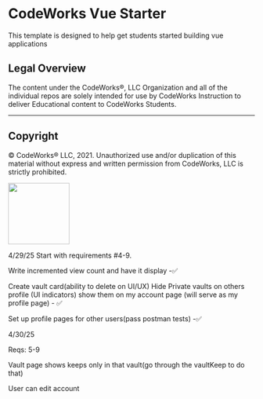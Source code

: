 CodeWorks Vue Starter
=====================
This template is designed to help get students started building vue applications

## Legal Overview

The content under the CodeWorks®, LLC Organization and all of the individual repos are solely intended for use by CodeWorks Instruction to deliver Educational content to CodeWorks Students.

---

## Copyright

© CodeWorks® LLC, 2021. Unauthorized use and/or duplication of this material without express and written permission from CodeWorks, LLC is strictly prohibited.


<img src="https://bcw.blob.core.windows.net/public/img/7815839041305055" width="125">


4/29/25
Start with requirements #4-9.

Write incremented view count and have it display -✅

Create vault card(ability to delete on UI/UX) 
Hide Private vaults on others profile (UI indicators)
show them on my account page (will serve as my profile page) - ✅

Set up profile pages for other users(pass postman tests) -✅

4/30/25

Reqs: 5-9

Vault page shows keeps only in that vault(go through the vaultKeep to do that)

User can edit account
